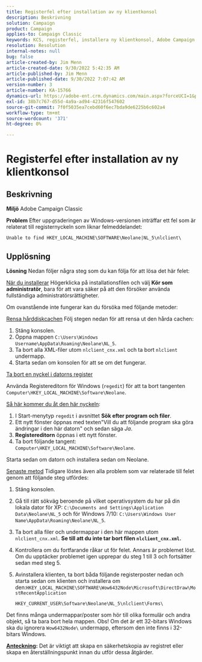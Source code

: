 ```yaml
---
title: Registerfel efter installation av ny klientkonsol
description: Beskrivning
solution: Campaign
product: Campaign
applies-to: Campaign Classic
keywords: KCS, registerfel, installera ny klientkonsol, Adobe Campaign Classic, felsökning, rensa cache, regedit, registernyckel
resolution: Resolution
internal-notes: null
bug: false
article-created-by: Jim Menn
article-created-date: 9/30/2022 5:42:35 AM
article-published-by: Jim Menn
article-published-date: 9/30/2022 7:07:42 AM
version-number: 3
article-number: KA-15766
dynamics-url: https://adobe-ent.crm.dynamics.com/main.aspx?forceUCI=1&pagetype=entityrecord&etn=knowledgearticle&id=d210f2ad-8240-ed11-9db1-0022480866ad
exl-id: 38b7c767-d55d-4a9a-ad94-42316f547602
source-git-commit: 7f0f5035ea7cebd60f6ec7bda9de6225b6c602a4
workflow-type: tm+mt
source-wordcount: '371'
ht-degree: 0%

---
```


# Registerfel efter installation av ny klientkonsol

## Beskrivning


<b>Miljö</b>
Adobe Campaign Classic

<b>Problem</b>
Efter uppgraderingen av Windows-versionen inträffar ett fel som är relaterat till registernyckeln som liknar felmeddelandet:


```
Unable to find HKEY_LOCAL_MACHINE\SOFTWARE\Neolane|NL_5\nlclient\
```



## Upplösning


<b>Lösning</b>
Nedan följer några steg som du kan följa för att lösa det här felet:

<u>När du installerar</u>
Högerklicka på installationsfilen och välj <b>Kör som administratör</b>, bara för att vara säker på att den försöker använda fullständiga administratörsrättigheter.

Om ovanstående inte fungerar kan du försöka med följande metoder:

<u>Rensa hårddiskcachen</u>
Följ stegen nedan för att rensa ut den hårda cachen:

1. Stäng konsolen.
2. Öppna mappen `C:\Users\Windows Username\AppData\Roaming\Neolane\NL_5`.
3. Ta bort alla XML-filer utom `nlclient_cnx.xml` och ta bort `nlclient` undermapp.
4. Starta sedan om konsolen för att se om det fungerar.


<u>Ta bort en nyckel i datorns register</u>

Använda Registereditorn för Windows (`regedit`) för att ta bort tangenten `Computer\HKEY_LOCAL_MACHINE\Software\Neolane`.

<u>Så här kommer du åt den här nyckeln</u>:

1. I Start-menytyp `regedit` i avsnittet <b>Sök efter program och filer</b>.
2. Ett nytt fönster öppnas med texten&quot;Vill du att följande program ska göra ändringar i den här datorn&quot; och sedan säga *Ja*.
3. <b>Registereditorn</b> öppnas i ett nytt fönster.
4. Ta bort följande tangent: `Computer\HKEY_LOCAL_MACHINE\Software\Neolane`.


Starta sedan om datorn och installera sedan om Neolane.

<u>Senaste metod</u>
Tidigare löstes även alla problem som var relaterade till felet genom att följande steg utfördes:

1. Stäng konsolen.
2. Gå till rätt sökväg beroende på vilket operativsystem du har på din lokala dator för XP: `C:\Documents and Settings\Application Data\Neolane\NL_5` och för Windows 7/10: `C:\Users\Windows User Name\AppData\Roaming\Neolane\NL_5`.
3. Ta bort alla filer och undermappar i den här mappen utom `nlclient_cnx.xml`. <b>Se till att du inte tar bort filen `nlclient_cnx.xml`.</b>
4. Kontrollera om du fortfarande råkar ut för felet. Annars är problemet löst. Om du upptäcker problemet igen upprepar du steg 1 till 3 och fortsätter sedan med steg 5.
5. Avinstallera klienten, ta bort båda följande registerposter nedan och starta sedan om klienten och installera om den:`HKEY_LOCAL_MACHINE\SOFTWARE\Wow6432Node\Microsoft\DirectDraw\MostRecentApplication`

   `HKEY_CURRENT_USER\Software\Neolane\NL_5\nlclient\Forms\`


Det finns många undermappar/poster som hör till olika formulär och andra objekt, så ta bara bort hela mappen.
Obs! Om det är ett 32-bitars Windows ska du ignorera `Wow6432Node\` undermapp, eftersom den inte finns i 32-bitars Windows.

<u><b>Anteckning</b></u><b>:</b> Det är viktigt att skapa en säkerhetskopia av registret eller skapa en återställningspunkt innan du utför dessa åtgärder.
